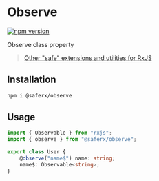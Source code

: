 # Observe

[![npm version](https://badge.fury.io/js/%40saferx%2Fobserve.svg)](https://badge.fury.io/js/%40saferx%2Fobserve)

Observe class property

> [Other "safe" extensions and utilities for RxJS](https://github.com/KrickRay/saferx)

## Installation

```sh
npm i @saferx/observe
```

## Usage

```ts
import { Observable } from "rxjs";
import { observe } from "@saferx/observe";

export class User {
    @observe("name$") name: string;
    name$: Observable<string>;
}
```
